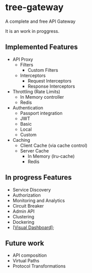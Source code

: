 # tree-gateway
A complete and free API Gateway

It is an work in proggress. 

## Implemented Features
 - API Proxy
   - Filters
     - Custom Filters
   - Interceptors
     - Request Interceptors
     - Response Interceptors
 - Throttling (Rate Limits)
   - In Memory controller
   - Redis
 - Authentication
   - Passport integration
   - JWT
   - Basic
   - Local
   - Custom
 - Caching
   - Client Cache (via cache control)
   - Server Cache
     - In Memory (lru-cache)
     - Redis 
## In progress Features
 - Service Discovery
 - Authorization
 - Monitoring and Analytics
 - Circuit Breaker
 - Admin API
 - Clustering
 - Dockering
 - [[Visual Dashboard]](https://github.com/samuelcardoso/tree-gateway-dashboard);

## Future work
  - API composition
  - Virtual Paths
  - Protocol Transformations
